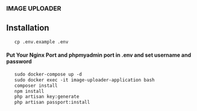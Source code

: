 ### IMAGE UPLOADER

## Installation

```shell
   cp .env.example .env
```

#### Put Your Nginx Port and phpmyadmin port in .env and set username and password

```dockerfile
   sudo docker-compose up -d 
   sudo docker exec -it image-uploader-application bash 
   composer install
   npm install
   php artisan key:generate
   php artisan passport:install
```
